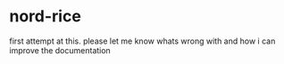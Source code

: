 # nord-rice
first attempt at this. please let me know whats wrong with and how i can improve the documentation
